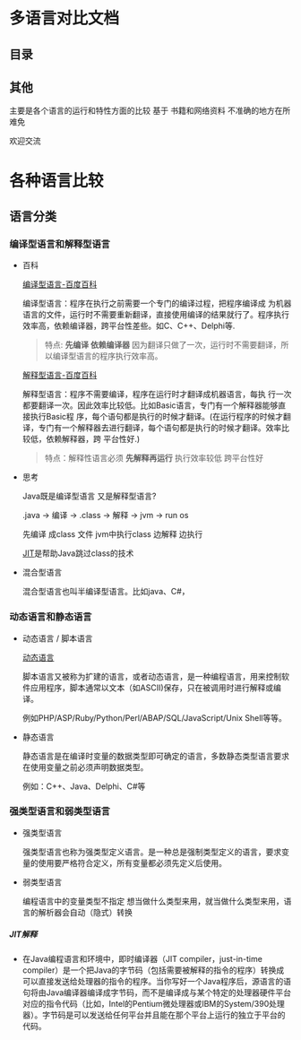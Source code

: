 # 多语言对比文档
## 目录

## 其他
主要是各个语言的运行和特性方面的比较 基于 书籍和网络资料 不准确的地方在所难免

欢迎交流

# 各种语言比较

## 语言分类

### 编译型语言和解释型语言

- 百科
  
    [编译型语言-百度百科](https://baike.baidu.com/item/%E7%BC%96%E8%AF%91%E5%9E%8B%E8%AF%AD%E8%A8%80/9564109?fr=aladdin)

    编译型语言：程序在执行之前需要一个专门的编译过程，把程序编译成 为机器语言的文件，运行时不需要重新翻译，直接使用编译的结果就行了。程序执行效率高，依赖编译器，跨平台性差些。如C、C++、Delphi等.

    > 特点: **先编译 依赖编译器**  因为翻译只做了一次，运行时不需要翻译，所以编译型语言的程序执行效率高。

    [解释型语言-百度百科](https://baike.baidu.com/item/%E8%A7%A3%E9%87%8A%E5%9E%8B%E8%AF%AD%E8%A8%80/8888952)

    解释型语言：程序不需要编译，程序在运行时才翻译成机器语言，每执 行一次都要翻译一次。因此效率比较低。比如Basic语言，专门有一个解释器能够直接执行Basic程 序，每个语句都是执行的时候才翻译。(在运行程序的时候才翻译，专门有一个解释器去进行翻译，每个语句都是执行的时候才翻译。效率比较低，依赖解释器，跨 平台性好.)

    > 特点：解释性语言必须 **先解释再运行** 执行效率较低 跨平台性好

- 思考

    Java既是编译型语言 又是解释型语言?

    .java -> 编译 -> .class -> 解释 -> jvm -> run os 

    先编译 成class 文件  jvm中执行class 边解释 边执行 

    [JIT](#JIT解释)是帮助Java跳过class的技术

- 混合型语言

    混合型语言也叫半编译型语言。比如java、C#，


### 动态语言和静态语言

- 动态语言 / 脚本语言

    [动态语言](https://baike.baidu.com/item/%E8%84%9A%E6%9C%AC%E8%AF%AD%E8%A8%80)

    脚本语言又被称为扩建的语言，或者动态语言，是一种编程语言，用来控制软件应用程序，脚本通常以文本（如ASCII)保存，只在被调用时进行解释或编译。

    例如PHP/ASP/Ruby/Python/Perl/ABAP/SQL/JavaScript/Unix Shell等等。
- 静态语言

    静态语言是在编译时变量的数据类型即可确定的语言，多数静态类型语言要求在使用变量之前必须声明数据类型。

    例如：C++、Java、Delphi、C#等
### 强类型语言和弱类型语言

- 强类型语言

    强类型语言也称为强类型定义语言。是一种总是强制类型定义的语言，要求变量的使用要严格符合定义，所有变量都必须先定义后使用。

- 弱类型语言

    编程语言中的变量类型不指定 想当做什么类型来用，就当做什么类型来用，语言的解析器会自动（隐式）转换

    
##### JIT解释

- 在Java编程语言和环境中，即时编译器（JIT compiler，just-in-time compiler）是一个把Java的字节码（包括需要被解释的指令的程序）转换成可以直接发送给处理器的指令的程序。当你写好一个Java程序后，源语言的语句将由Java编译器编译成字节码，而不是编译成与某个特定的处理器硬件平台对应的指令代码（比如，Intel的Pentium微处理器或IBM的System/390处理器）。字节码是可以发送给任何平台并且能在那个平台上运行的独立于平台的代码。



